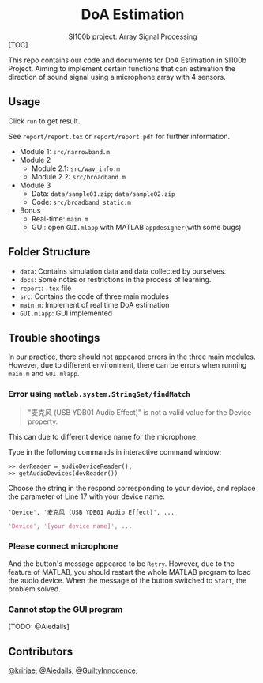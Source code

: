 <h1 align="center">DoA Estimation</h1>

<div align="center">
	SI100b project: Array Signal Processing
</div>
[TOC]

This repo contains our code and documents for DoA Estimation in SI100b Project. Aiming to implement certain functions that can estimation the direction of sound signal using a microphone array with 4 sensors.

## Usage

Click `run` to get result.

See `report/report.tex` or `report/report.pdf` for further information.

- Module 1: `src/narrowband.m`
- Module 2
  - Module 2.1: `src/wav_info.m` 
  - Module 2.2: `src/broadband.m`
- Module 3
  - Data: `data/sample01.zip`; `data/sample02.zip`
  - Code: `src/broadband_static.m`
- Bonus
  - Real-time:  `main.m`
  - GUI: open `GUI.mlapp` with MATLAB `appdesigner`(with some bugs)

## Folder Structure

- `data`: Contains simulation data and data collected by ourselves.
- `docs`: Some notes or restrictions in the process of learning.
- `report`: `.tex` file
- `src`: Contains the code of three main modules
- `main.m`: Implement of real time DoA estimation
- `GUI.mlapp`: GUI implemented

## Trouble shootings

In our practice, there should not appeared errors in the three main modules. However, due to different environment, there can be errors when running `main.m` and `GUI.mlapp`.

### Error using `matlab.system.StringSet/findMatch`
>  "麦克风 (USB YDB01 Audio Effect)" is not a valid value for the Device property.

This can due to different device name for the microphone.

Type in the following commands in interactive command window:

```matlab>> devReader = audioDeviceReader();
>> devReader = audioDeviceReader();
>> getAudioDevices(devReader())
```

Choose the string in the respond corresponding to your device, and replace the parameter of  Line 17 with your device name.

```
'Device', '麦克风 (USB YDB01 Audio Effect)', ...
```

```matlab
'Device', '[your device name]', ...
```

### Please connect microphone

And the button's message appeared to be `Retry`. However, due to the feature of MATLAB, you should restart the whole MATLAB program to load the audio device. When the message of the button switched to `Start`, the problem solved.

### Cannot stop the GUI program

[TODO: @Aiedails]

## Contributors

[@kririae](https://github.com/kririae); [@Aiedails](https://github.com/Aiedails); [@GuiltyInnocence](https://github.com/GuiltyInnocence);